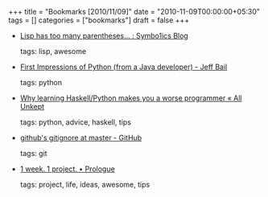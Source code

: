 +++
title = "Bookmarks [2010/11/09]"
date = "2010-11-09T00:00:00+05:30"
tags = []
categories = ["bookmarks"]
draft = false
+++

-   [Lisp has too many parentheses… : Symbo1ics Blog](http://symbo1ics.com/blog/?p=275)

    tags: lisp, awesome

-   [First Impressions of Python (from a Java developer) - Jeff Bail](http://jeffbail.com/first-impressions-of-python-from-a-java-devel)

    tags: python

-   [Why learning Haskell/Python makes you a worse programmer « All Unkept](http://lukeplant.me.uk/blog/posts/why-learning-haskell-python-makes-you-a-worse-programmer/)

    tags: python, advice, haskell, tips

-   [github's gitignore at master - GitHub](https://github.com/github/gitignore)

    tags: git

-   [1 week. 1 project. • Prologue](http://1week1project.com/post/925649367/prologue)

    tags: project, life, ideas, awesome, tips
